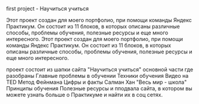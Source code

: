 first project - Научиться учиться

Этот проект создан для моего портфолио, при помощи команды Яндекс Практикум. Он состоит из 11 блоков, в которых описаны различные способы, проблемы обучения, полезные ресурсы и еще много интересного. Этот проект создан для моего портфолио, при помощи команды Яндекс Практикум. Он состоит из 11 блоков, в которых описаны различные способы, проблемы обучения, полезные ресурсы и еще много интересного. 

проект состоит из 
шапки сайта "Научиться учиться"
основной части где разобраны
Главные проблемы в обучении 
Техники обучения
Видео на TED
Метод Фейнмана
Цифры и факты 
Салман Хан "Весь мир - школа"
Принципы обучения 
Полезные ресурсы
и пподвала сайта, в котором вы можете узнать больше о Практикуме и найти их в соц сетях.